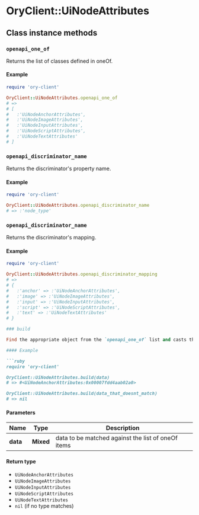 # OryClient::UiNodeAttributes

## Class instance methods

### `openapi_one_of`

Returns the list of classes defined in oneOf.

#### Example

```ruby
require 'ory-client'

OryClient::UiNodeAttributes.openapi_one_of
# =>
# [
#   :'UiNodeAnchorAttributes',
#   :'UiNodeImageAttributes',
#   :'UiNodeInputAttributes',
#   :'UiNodeScriptAttributes',
#   :'UiNodeTextAttributes'
# ]
```

### `openapi_discriminator_name`

Returns the discriminator's property name.

#### Example

```ruby
require 'ory-client'

OryClient::UiNodeAttributes.openapi_discriminator_name
# => :'node_type'
```

### `openapi_discriminator_name`

Returns the discriminator's mapping.

#### Example

```ruby
require 'ory-client'

OryClient::UiNodeAttributes.openapi_discriminator_mapping
# =>
# {
#   :'anchor' => :'UiNodeAnchorAttributes',
#   :'image' => :'UiNodeImageAttributes',
#   :'input' => :'UiNodeInputAttributes',
#   :'script' => :'UiNodeScriptAttributes',
#   :'text' => :'UiNodeTextAttributes'
# }

### build

Find the appropriate object from the `openapi_one_of` list and casts the data into it.

#### Example

```ruby
require 'ory-client'

OryClient::UiNodeAttributes.build(data)
# => #<UiNodeAnchorAttributes:0x00007fdd4aab02a0>

OryClient::UiNodeAttributes.build(data_that_doesnt_match)
# => nil
```

#### Parameters

| Name | Type | Description |
| ---- | ---- | ----------- |
| **data** | **Mixed** | data to be matched against the list of oneOf items |

#### Return type

- `UiNodeAnchorAttributes`
- `UiNodeImageAttributes`
- `UiNodeInputAttributes`
- `UiNodeScriptAttributes`
- `UiNodeTextAttributes`
- `nil` (if no type matches)

